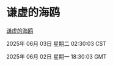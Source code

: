 # 谦虚的海鸥
[谦虚的海鸥](http://219.139.198.8:56308/qxdho/course/base/hotlink/index.php)

2025年 06月 03日 星期二 02:30:03 CST

2025年 06月 02日 星期一 18:30:03 GMT
